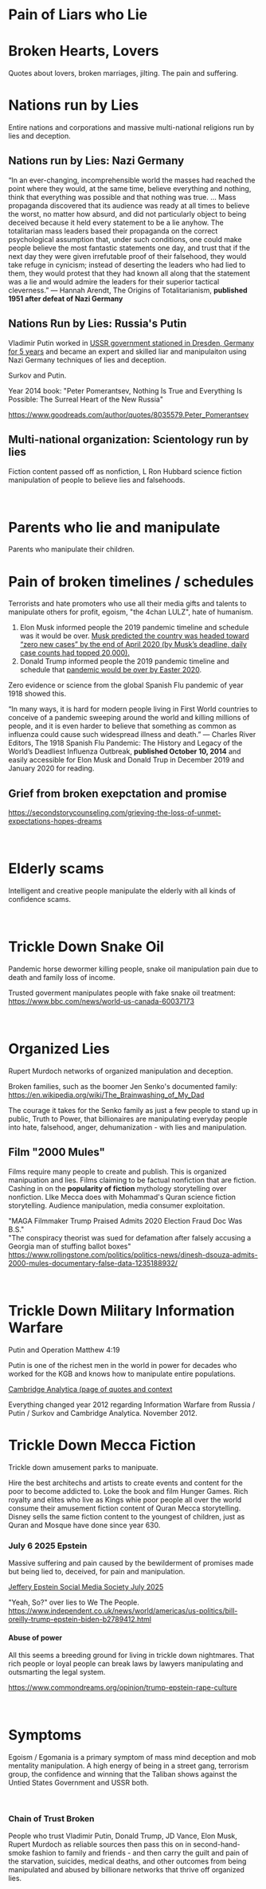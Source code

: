 # Pain of Liars who Lie

# Broken Hearts, Lovers

Quotes about lovers, broken marriages, jilting. The pain and suffering.

# Nations run by Lies

Entire nations and corporations and massive multi-national religions run by lies and deception.

## Nations run by Lies: Nazi Germany

“In an ever-changing, incomprehensible world the masses had reached the point where they would, at the same time, believe everything and nothing, think that everything was possible and that nothing was true. ... Mass propaganda discovered that its audience was ready at all times to believe the worst, no matter how absurd, and did not particularly object to being deceived because it held every statement to be a lie anyhow. The totalitarian mass leaders based their propaganda on the correct psychological assumption that, under such conditions, one could make people believe the most fantastic statements one day, and trust that if the next day they were given irrefutable proof of their falsehood, they would take refuge in cynicism; instead of deserting the leaders who had lied to them, they would protest that they had known all along that the statement was a lie and would admire the leaders for their superior tactical cleverness.”
― Hannah Arendt, The Origins of Totalitarianism, **published 1951 after defeat of Nazi Germany**

## Nations Run by Lies: Russia's Putin

Vladimir Putin worked in [USSR government stationed in Dresden, Germany for 5 years](https://www.latimes.com/world-nation/story/2023-06-15/russia-putin-early-kgb-years-east-germany-helped-shape-him) and became an expert and skilled liar and manipulaiton using Nazi Germany techniques of lies and deception.

Surkov and Putin.

Year 2014 book: "Peter Pomerantsev, Nothing Is True and Everything Is Possible: The Surreal Heart of the New Russia"

https://www.goodreads.com/author/quotes/8035579.Peter_Pomerantsev

## Multi-national organization: Scientology run by lies

Fiction content passed off as nonfiction, L Ron Hubbard science fiction manipulation of people to believe lies and falsehoods.

&nbsp;

# Parents who lie and manipulate

Parents who manipulate their children.

# Pain of broken timelines / schedules

Terrorists and hate promoters who use all their media gifts and talents to manipulate others for profit, egoism, "the 4chan LULZ", hate of humanism.

1. Elon Musk informed people the 2019 pandemic timeline and schedule was it would be over.  [Musk predicted the country was headed toward “zero new cases” by the end of April 2020 (by Musk’s deadline, daily case counts had topped 20,000).](https://www.forbes.com/sites/joewalsh/2021/03/13/elon-musks-false-covid-predictions-a-timeline/) 
2. Donald Trump informed people the 2019 pandemic timeline and schedule that [pandemic would be over by Easter 2020](https://www.bbc.com/news/world-us-canada-52029546).
  
Zero evidence or science from the global Spanish Flu pandemic of year 1918 showed this.   

“In many ways, it is hard for modern people living in First World countries to conceive of a pandemic sweeping around the world and killing millions of people, and it is even harder to believe that something as common as influenza could cause such widespread illness and death.”
― Charles River Editors, The 1918 Spanish Flu Pandemic: The History and Legacy of the World’s Deadliest Influenza Outbreak, **published October 10, 2014** and easily accessible for Elon Musk and Donald Trup in December 2019 and January 2020 for reading.

## Grief from broken exepctation and promise 

https://secondstorycounseling.com/grieving-the-loss-of-unmet-expectations-hopes-dreams

&nbsp;

# Elderly scams

Intelligent and creative people manipulate the elderly with all kinds of confidence scams.

&nbsp;

# Trickle Down Snake Oil

Pandemic horse dewormer killing people, snake oil manipulation pain due to death and family loss of income.

Trusted goverment manipulates people with fake snake oil treatment: https://www.bbc.com/news/world-us-canada-60037173

&nbsp;

# Organized Lies

Rupert Murdoch networks of organized manipulation and deception.

Broken families, such as the boomer Jen Senko's documented family: https://en.wikipedia.org/wiki/The_Brainwashing_of_My_Dad 

The courage it takes for the Senko family as just a few people to stand up in public, Truth to Power, that billionaires are manipulating everyday people into hate, falsehood, anger, dehumanization - with lies and manipulation.

## Film "2000 Mules"

Films require many people to create and publish. This is organized manipuation and lies. Films claiming to be factual nonfiction that are fiction. Cashing in on the **popularity of fiction** mythology storytelling over nonfiction. LIke Mecca does with Mohammad's Quran science fiction storytelling. Audience manipulation, media consumer exploitation.

"MAGA Filmmaker Trump Praised Admits 2020 Election Fraud Doc Was B.S."  
"The conspiracy theorist was sued for defamation after falsely accusing a Georgia man of stuffing ballot boxes"
https://www.rollingstone.com/politics/politics-news/dinesh-dsouza-admits-2000-mules-documentary-false-data-1235188932/

&nbsp;

# Trickle Down Military Information Warfare

Putin and Operation Matthew 4:19

Putin is one of the richest men in the world in power for decades who worked for the KGB and knows how to manipulate entire populations.

[Cambridge Analytica (page of quotes and context](../Quotes_Pile/Cambridge_Analytica_Quotes.md)

Everything changed year 2012 regarding Information Warfare from Russia / Putin / Surkov and Cambridge Analytica. November 2012.

# Trickle Down Mecca Fiction

Trickle down amusement parks to manipuate.

Hire the best architechs and artists to create events and content for the poor to become addicted to. Loke the book and film Hunger Games. Rich royalty and elites who live as Kings whie poor people all over the world consume their amusement fiction content of Quran Mecca storytelling. Disney sells the same fiction content to the youngest of children, just as Quran and Mosque have done since year 630.

### July 6 2025 Epstein 

Massive suffering and pain caused by the bewilderment of promises made but being lied to, deceived, for pain and manipulation.

[Jeffery Epstein Social Media Society July 2025](Epstein_social-media_July14.md)

"Yeah, So?" over lies to We The People. https://www.independent.co.uk/news/world/americas/us-politics/bill-oreilly-trump-epstein-biden-b2789412.html

#### Abuse of power

All this seems a breeding ground for living in trickle down nightmares. That rich people or loyal people can break laws by lawyers manipulating and outsmarting the legal system.

https://www.commondreams.org/opinion/trump-epstein-rape-culture

&nbsp;

# Symptoms

Egoism / Egomania is a primary symptom of mass mind deception and mob mentality manipulation. A high energy of being in a street gang, terrorism group, the confidence and winning that the Taliban shows against the Untied States Government and USSR both.

&nbsp;

### Chain of Trust Broken

People who trust Vladimir Putin, Donald Trump, JD Vance, Elon Musk, Rupert Murdoch as reliable sources then pass this on in second-hand-smoke fashion to family and friends - and then carry the guilt and pain of the starvation, suicides, medical deaths, and other outcomes from being manipulated and abused by billionare networks that thrive off organized lies.

